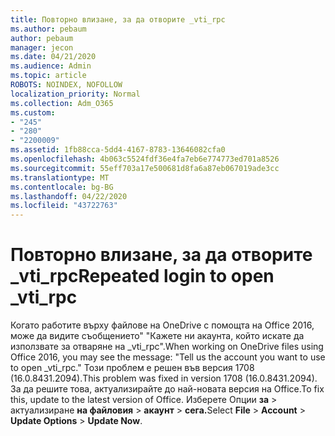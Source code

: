 ```yaml
---
title: Повторно влизане, за да отворите _vti_rpc
ms.author: pebaum
author: pebaum
manager: jecon
ms.date: 04/21/2020
ms.audience: Admin
ms.topic: article
ROBOTS: NOINDEX, NOFOLLOW
localization_priority: Normal
ms.collection: Adm_O365
ms.custom:
- "245"
- "280"
- "2200009"
ms.assetid: 1fb88cca-5dd4-4167-8783-13646082cfa0
ms.openlocfilehash: 4b063c5524fdf36e4fa7eb6e774773ed701a8526
ms.sourcegitcommit: 55eff703a17e500681d8fa6a87eb067019ade3cc
ms.translationtype: MT
ms.contentlocale: bg-BG
ms.lasthandoff: 04/22/2020
ms.locfileid: "43722763"
---
```

# <a name="repeated-login-to-open-_vti_rpc"></a><span data-ttu-id="7620b-102">Повторно влизане, за да отворите _vti_rpc</span><span class="sxs-lookup"><span data-stu-id="7620b-102">Repeated login to open _vti_rpc</span></span>

<span data-ttu-id="7620b-103">Когато работите върху файлове на OneDrive с помощта на Office 2016, може да видите съобщението" "Кажете ни акаунта, който искате да използвате за отваряне на _vti_rpc".</span><span class="sxs-lookup"><span data-stu-id="7620b-103">When working on OneDrive files using Office 2016, you may see the message: "Tell us the account you want to use to open _vti_rpc."</span></span> <span data-ttu-id="7620b-104">Този проблем е решен във версия 1708 (16.0.8431.2094).</span><span class="sxs-lookup"><span data-stu-id="7620b-104">This problem was fixed in version 1708 (16.0.8431.2094).</span></span> <span data-ttu-id="7620b-105">За да решите това, актуализирайте до най-новата версия на Office.</span><span class="sxs-lookup"><span data-stu-id="7620b-105">To fix this, update to the latest version of Office.</span></span> <span data-ttu-id="7620b-106">Изберете Опции **за** \> актуализиране **на файловия** \> **акаунт** \> **сега.**</span><span class="sxs-lookup"><span data-stu-id="7620b-106">Select **File** \> **Account** \> **Update Options** \> **Update Now**.</span></span>
  